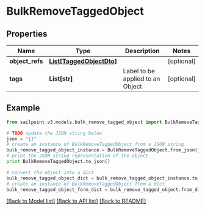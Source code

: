 # BulkRemoveTaggedObject


## Properties

Name | Type | Description | Notes
------------ | ------------- | ------------- | -------------
**object_refs** | [**List[TaggedObjectDto]**](TaggedObjectDto.md) |  | [optional] 
**tags** | **List[str]** | Label to be applied to an Object | [optional] 

## Example

```python
from sailpoint.v3.models.bulk_remove_tagged_object import BulkRemoveTaggedObject

# TODO update the JSON string below
json = "{}"
# create an instance of BulkRemoveTaggedObject from a JSON string
bulk_remove_tagged_object_instance = BulkRemoveTaggedObject.from_json(json)
# print the JSON string representation of the object
print BulkRemoveTaggedObject.to_json()

# convert the object into a dict
bulk_remove_tagged_object_dict = bulk_remove_tagged_object_instance.to_dict()
# create an instance of BulkRemoveTaggedObject from a dict
bulk_remove_tagged_object_form_dict = bulk_remove_tagged_object.from_dict(bulk_remove_tagged_object_dict)
```
[[Back to Model list]](../README.md#documentation-for-models) [[Back to API list]](../README.md#documentation-for-api-endpoints) [[Back to README]](../README.md)


